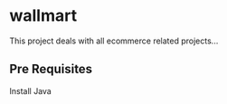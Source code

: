 # wallmart

This project deals with all ecommerce related projects...



Pre Requisites
--------------
Install Java
